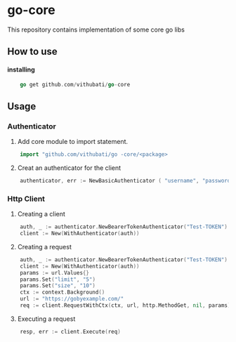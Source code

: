 # go-core

This repository contains implementation of some core go libs

## How to use

#### installing

```go
    go get github.com/vithubati/go-core
```

## Usage

### Authenticator

1. Add core module to import statement.

```go
    import "github.com/vithubati/go -core/<package>
```

2. Creat an authenticator for the client

```go
    authenticator, err := NewBasicAuthenticator ( "username", "password")
```

### Http Client
1.  Creating a client
```go
    auth, _ := authenticator.NewBearerTokenAuthenticator("Test-TOKEN")
    client := New(WithAuthenticator(auth))
```

2.  Creating a request
```go
    auth, _ := authenticator.NewBearerTokenAuthenticator("Test-TOKEN")
    client := New(WithAuthenticator(auth))
    params := url.Values{}
    params.Set("limit", "5")
    params.Set("size", "10")
    ctx := context.Background()
    url := "https://gobyexample.com/"
    req := client.RequestWithCtx(ctx, url, http.MethodGet, nil, params)
```

3. Executing a request
```go
    resp, err := client.Execute(req)
```